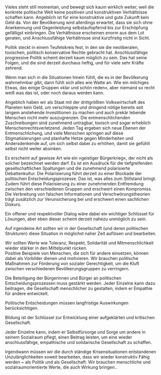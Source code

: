 Vieles steht still momentan, und bewegt sich kaum wirklich weiter, weil die konkrete politische Welt keine positiven und konstruktiven Verhältnisse schaffen kann. Angeblich ist für eine konstruktive und gute Zukunft kein Geld da. Von der Bevölkerung wird allerdings erwartet, dass sie sich ohne Anerkennung und Gegenleistung selbstaufopfernd bis zur Erschöpfung gefälligst  einbringen. Die Verhältnisse erscheinen enorm aus dem Lot geraten, und Anschlussfähige Verhältnisse sind kurzfristig nicht in Sicht. 

Politik steckt in einem Teufelskreis fest, in den sie die neoliberalen, toxischen, politisch konservative Rechte gebracht hat. Anschlussfähige progressive Politik scheint derzeit kaum möglich zu sein. Das hat seine Folgen, und die sind derzeit durchaus heftig, und für viele sehr Kräfte zehrend. 

Wenn man sich in die Situationen hinein fühlt, die es in der Bevölkerung wahrnehmbar gibt, dann fühlt sich alles wie Watte an. Wie ein milchiges Etwas, das einige Gruppen »klar und schön reden«, aber niemand so recht weiß was das ist, oder noch daraus werden kann. 

Angeblich haben wir als Staat mit der drittgrößten Volkswirtschaft des Planeten kein Geld, um verschleppte und dringend nötige bereits seit langem anstehende Investitionen zu machen und auch prekär lebende Menschen nicht mehr auszugrenzen. Die entmenschlichenden Zuschreibungen sind zunehmend untragbar, toxisch und sogar erheblich Menschenrechtsverletzend. Jeden Tag ergeben sich neue Ebenen der Entmenschlichung, und viele Menschen springen auf diese Stigmatisierungen und planhafte Hetze gegen Minderheiten und Andersdenkende auf, um sich selbst dabei zu erhöhen, damit sie gefühlt selbst nicht weiter absinken. 

Es erscheint auf gewisse Art wie ein »geistiger Bürgerkrieg«, der nicht als solcher bezeichnet werden darf. Es ist ein Ausdruck für die tiefgreifenden gesellschaftlichen Spaltungen und die zunehmend polarisierte Debattenkultur. Die Polarisierung führt derzeit  zu einer Blockade der politischen Entscheidungsprozesse. Das ist, was alles zum Stillstand bringt. Zudem führt diese Polarisierung zu einer zunehmenden Entfremdung zwischen den verschiedenen Gruppen und erschwert einen Kompromiss. Die Verbreitung von falschen Informationen und Verschwörungstheorien trägt zusätzlich zur Verunsicherung bei und erschwert einen sachlichen Diskurs.

Ein offener und respektvoller Dialog wäre dabei ein wichtiger Schlüssel für Lösungen, aber eben dieser scheint derzeit nahezu unmöglich zu sein.

Auf irgendeine Art sollten wir in der Gesellschaft (und deren politischen Strukturen) diese Situation in möglichst naher Zeit auflösen und bearbeiten. 

Wir sollten Werte wie Toleranz, Respekt, Solidarität und Mitmenschlichkeit  wieder stärker in den Mittelpunkt rücken.      
Positive Beispiele von Menschen, die sich für andere einsetzen, können dabei als Vorbilder dienen und motivieren. Wir brauchen politische Maßnahmen zur Förderung von sozialer Gerechtigkeit, um die Kluft zwischen verschiedenen Bevölkerungsgruppen zu verringern.

Die Beteiligung der Bürgerinnen und Bürger an politischen Entscheidungsprozessen muss gestärkt werden. Jeder Einzelne kann dazu beitragen, die Gesellschaft menschlicher zu gestalten, indem er Empathie für andere entwickelt. 

Politische Entscheidungen müssen langfristige Auswirkungen berücksichtigen. 

Bildung ist der Schlüssel zur Entwicklung einer aufgeklärten und kritischen Gesellschaft. 

Jeder Einzelne kann, indem er Selbstfürsorge und Sorge um andere in seinem Sozialraum pflegt, einen Beitrag leisten, um eine wieder anschlussfähige, empathische und solidarische Gesellschaft zu schaffen.  
   
Irgendwann müssen wir die durch ständige Krisensituationen entstandenen Unzulänglichkeiten soweit bearbeiten, dass wir wieder konstruktiv Fähig werden \~ als Politik und als Gesellschaft. Wir brauchen menschliche und sozialraumorientierte Werte, die auch Wirkung bringen..